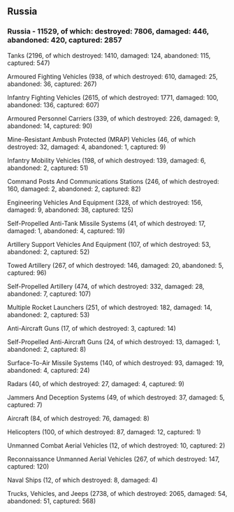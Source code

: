 
 
 ## Russia
 
 ### Russia - 11529, of which: destroyed: 7806, damaged: 446, abandoned: 420, captured: 2857

 

 

 Tanks (2196, of which destroyed: 1410, damaged: 124, abandoned: 115, captured: 547)

 Armoured Fighting Vehicles (938, of which destroyed: 610, damaged: 25, abandoned: 36, captured: 267)

 Infantry Fighting Vehicles (2615, of which destroyed: 1771, damaged: 100, abandoned: 136, captured: 607)

 Armoured Personnel Carriers (339, of which destroyed: 226, damaged: 9, abandoned: 14, captured: 90)

 Mine-Resistant Ambush Protected (MRAP) Vehicles (46, of which destroyed: 32, damaged: 4, abandoned: 1, captured: 9)

 Infantry Mobility Vehicles (198, of which destroyed: 139, damaged: 6, abandoned: 2, captured: 51)

 Command Posts And Communications Stations (246, of which destroyed: 160, damaged: 2, abandoned: 2, captured: 82)

 Engineering Vehicles And Equipment (328, of which destroyed: 156, damaged: 9, abandoned: 38, captured: 125)

 Self-Propelled Anti-Tank Missile Systems (41, of which destroyed: 17, damaged: 1, abandoned: 4, captured: 19)

 Artillery Support Vehicles And Equipment (107, of which destroyed: 53, abandoned: 2, captured: 52)

 Towed Artillery (267, of which destroyed: 146, damaged: 20, abandoned: 5, captured: 96)

 Self-Propelled Artillery (474, of which destroyed: 332, damaged: 28, abandoned: 7, captured: 107)

 Multiple Rocket Launchers (251, of which destroyed: 182, damaged: 14, abandoned: 2, captured: 53)

 Anti-Aircraft Guns (17, of which destroyed: 3, captured: 14)

 Self-Propelled Anti-Aircraft Guns (24, of which destroyed: 13, damaged: 1, abandoned: 2, captured: 8)

 Surface-To-Air Missile Systems (140, of which destroyed: 93, damaged: 19, abandoned: 4, captured: 24)

 Radars (40, of which destroyed: 27, damaged: 4, captured: 9)

 Jammers And Deception Systems (49, of which destroyed: 37, damaged: 5, captured: 7)

 Aircraft (84, of which destroyed: 76, damaged: 8)

 Helicopters (100, of which destroyed: 87, damaged: 12, captured: 1)

 Unmanned Combat Aerial Vehicles (12, of which destroyed: 10, captured: 2)

 Reconnaissance Unmanned Aerial Vehicles (267, of which destroyed: 147, captured: 120)

 Naval Ships (12, of which destroyed: 8, damaged: 4)

 Trucks, Vehicles, and Jeeps (2738, of which destroyed: 2065, damaged: 54, abandoned: 51, captured: 568)


